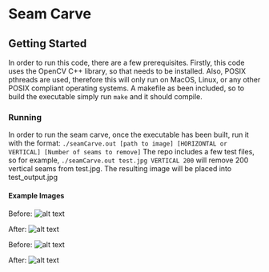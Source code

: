 # Seam Carve


## Getting Started

In order to run this code, there are a few prerequisites.  Firstly, this code uses the OpenCV C++ library, so that needs to be installed.  Also, POSIX pthreads are used, therefore this will only run on MacOS, Linux, or any other POSIX compliant operating systems.  A makefile as been included, so to build the executable simply run ```make``` and it should compile.

### Running

In order to run the seam carve, once the executable has been built, run it with the format:
```./seamCarve.out [path to image] [HORIZONTAL or VERTICAL] [Number of seams to remove]```
The repo includes a few test files, so for example, ```./seamCarve.out test.jpg VERTICAL 200``` will remove 200 vertical seams from test.jpg.  The resulting image will be placed into test_output.jpg

#### Example Images

Before:
![alt text](https://i.imgur.com/N3ELxXH.jpg)

After:
![alt text](https://i.imgur.com/GOnQirR.jpg)


Before:
![alt text](https://i.imgur.com/mKVZELZ.jpg)

After:
![alt text](https://i.imgur.com/j61h29I.jpg)
